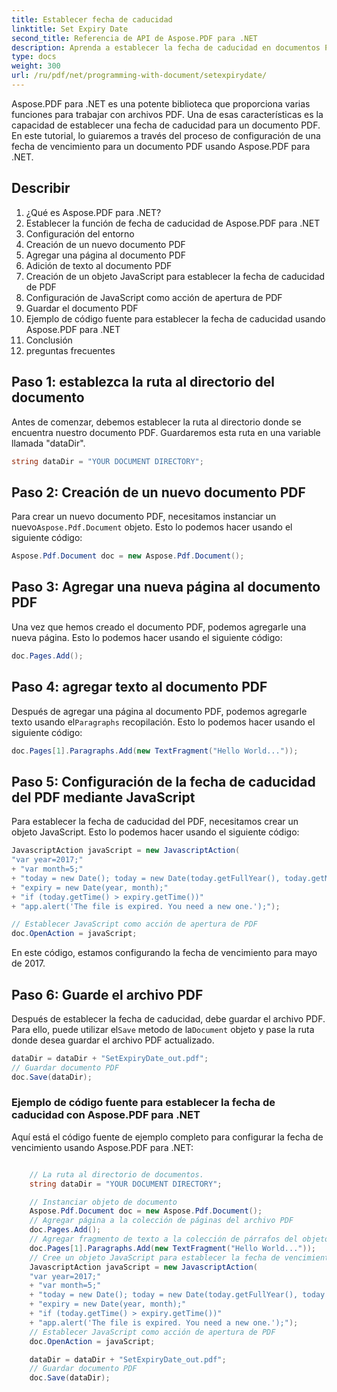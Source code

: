```yaml
---
title: Establecer fecha de caducidad
linktitle: Set Expiry Date
second_title: Referencia de API de Aspose.PDF para .NET
description: Aprenda a establecer la fecha de caducidad en documentos PDF utilizando Aspose.PDF para .NET con esta guía paso a paso.
type: docs
weight: 300
url: /ru/pdf/net/programming-with-document/setexpirydate/
---
```

Aspose.PDF para .NET es una potente biblioteca que proporciona varias funciones para trabajar con archivos PDF. Una de esas características es la capacidad de establecer una fecha de caducidad para un documento PDF. En este tutorial, lo guiaremos a través del proceso de configuración de una fecha de vencimiento para un documento PDF usando Aspose.PDF para .NET. 

## Describir
1. ¿Qué es Aspose.PDF para .NET?
2. Establecer la función de fecha de caducidad de Aspose.PDF para .NET
3. Configuración del entorno
4. Creación de un nuevo documento PDF
5. Agregar una página al documento PDF
6. Adición de texto al documento PDF
7. Creación de un objeto JavaScript para establecer la fecha de caducidad de PDF
8. Configuración de JavaScript como acción de apertura de PDF
9. Guardar el documento PDF
10. Ejemplo de código fuente para establecer la fecha de caducidad usando Aspose.PDF para .NET
11. Conclusión
12. preguntas frecuentes

## Paso 1: establezca la ruta al directorio del documento

Antes de comenzar, debemos establecer la ruta al directorio donde se encuentra nuestro documento PDF. Guardaremos esta ruta en una variable llamada "dataDir".

```csharp
string dataDir = "YOUR DOCUMENT DIRECTORY";
```

## Paso 2: Creación de un nuevo documento PDF

 Para crear un nuevo documento PDF, necesitamos instanciar un nuevo`Aspose.Pdf.Document` objeto. Esto lo podemos hacer usando el siguiente código:

```csharp
Aspose.Pdf.Document doc = new Aspose.Pdf.Document();
```

## Paso 3: Agregar una nueva página al documento PDF

Una vez que hemos creado el documento PDF, podemos agregarle una nueva página. Esto lo podemos hacer usando el siguiente código:

```csharp
doc.Pages.Add();
```

## Paso 4: agregar texto al documento PDF

 Después de agregar una página al documento PDF, podemos agregarle texto usando el`Paragraphs` recopilación. Esto lo podemos hacer usando el siguiente código:

```csharp
doc.Pages[1].Paragraphs.Add(new TextFragment("Hello World..."));
```

## Paso 5: Configuración de la fecha de caducidad del PDF mediante JavaScript

Para establecer la fecha de caducidad del PDF, necesitamos crear un objeto JavaScript. Esto lo podemos hacer usando el siguiente código:

```csharp
JavascriptAction javaScript = new JavascriptAction(
"var year=2017;"
+ "var month=5;"
+ "today = new Date(); today = new Date(today.getFullYear(), today.getMonth());"
+ "expiry = new Date(year, month);"
+ "if (today.getTime() > expiry.getTime())"
+ "app.alert('The file is expired. You need a new one.');");

// Establecer JavaScript como acción de apertura de PDF
doc.OpenAction = javaScript;
```

En este código, estamos configurando la fecha de vencimiento para mayo de 2017.

## Paso 6: Guarde el archivo PDF

 Después de establecer la fecha de caducidad, debe guardar el archivo PDF. Para ello, puede utilizar el`Save` metodo de la`Document` objeto y pase la ruta donde desea guardar el archivo PDF actualizado.

```csharp
dataDir = dataDir + "SetExpiryDate_out.pdf";
// Guardar documento PDF
doc.Save(dataDir);
```

### Ejemplo de código fuente para establecer la fecha de caducidad con Aspose.PDF para .NET

Aquí está el código fuente de ejemplo completo para configurar la fecha de vencimiento usando Aspose.PDF para .NET:

```csharp

	// La ruta al directorio de documentos.
	string dataDir = "YOUR DOCUMENT DIRECTORY";

	// Instanciar objeto de documento
	Aspose.Pdf.Document doc = new Aspose.Pdf.Document();
	// Agregar página a la colección de páginas del archivo PDF
	doc.Pages.Add();
	// Agregar fragmento de texto a la colección de párrafos del objeto de página
	doc.Pages[1].Paragraphs.Add(new TextFragment("Hello World..."));
	// Cree un objeto JavaScript para establecer la fecha de vencimiento del PDF
	JavascriptAction javaScript = new JavascriptAction(
	"var year=2017;"
	+ "var month=5;"
	+ "today = new Date(); today = new Date(today.getFullYear(), today.getMonth());"
	+ "expiry = new Date(year, month);"
	+ "if (today.getTime() > expiry.getTime())"
	+ "app.alert('The file is expired. You need a new one.');");
	// Establecer JavaScript como acción de apertura de PDF
	doc.OpenAction = javaScript;

	dataDir = dataDir + "SetExpiryDate_out.pdf";
	// Guardar documento PDF
	doc.Save(dataDir);
	
```
